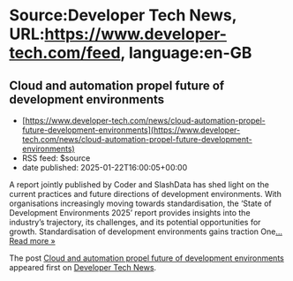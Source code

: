 # Source:Developer Tech News, URL:https://www.developer-tech.com/feed, language:en-GB

## Cloud and automation propel future of development environments
 - [https://www.developer-tech.com/news/cloud-automation-propel-future-development-environments](https://www.developer-tech.com/news/cloud-automation-propel-future-development-environments)
 - RSS feed: $source
 - date published: 2025-01-22T16:00:05+00:00

<p>A report jointly published by Coder and SlashData has shed light on the current practices and future directions of development environments. With organisations increasingly moving towards standardisation, the ‘State of Development Environments 2025’ report provides insights into the industry&#8217;s trajectory, its challenges, and its potential opportunities for growth. Standardisation of development environments gains traction One<a class="excerpt-read-more" href="https://www.developer-tech.com/news/cloud-automation-propel-future-development-environments/" title="ReadCloud and automation propel future of development environments">... Read more &#187;</a></p>
<p>The post <a href="https://www.developer-tech.com/news/cloud-automation-propel-future-development-environments/">Cloud and automation propel future of development environments</a> appeared first on <a href="https://www.developer-tech.com">Developer Tech News</a>.</p>

